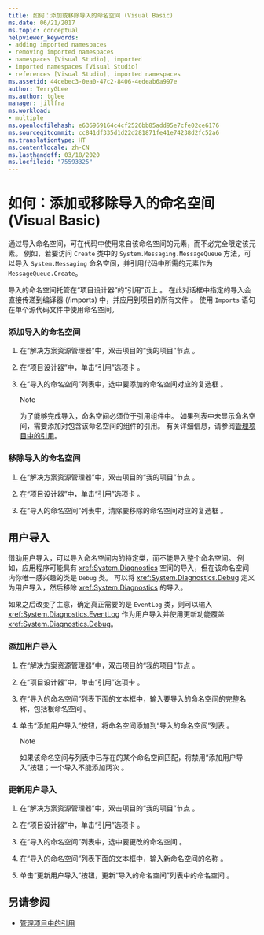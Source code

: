 ```yaml
---
title: 如何：添加或移除导入的命名空间 (Visual Basic)
ms.date: 06/21/2017
ms.topic: conceptual
helpviewer_keywords:
- adding imported namespaces
- removing imported namespaces
- namespaces [Visual Studio], imported
- imported namespaces [Visual Studio]
- references [Visual Studio], imported namespaces
ms.assetid: 44cebec3-0ea0-47c2-8406-4edeab6a997e
author: TerryGLee
ms.author: tglee
manager: jillfra
ms.workload:
- multiple
ms.openlocfilehash: e636969164c4cf2526bb85add95e7cfe02ce6176
ms.sourcegitcommit: cc841df335d1d22d281871fe41e74238d2fc52a6
ms.translationtype: HT
ms.contentlocale: zh-CN
ms.lasthandoff: 03/18/2020
ms.locfileid: "75593325"
---
```

# <a name="how-to-add-or-remove-imported-namespaces-visual-basic"></a>如何：添加或移除导入的命名空间 (Visual Basic)

通过导入命名空间，可在代码中使用来自该命名空间的元素，而不必完全限定该元素。 例如，若要访问 `Create` 类中的 `System.Messaging.MessageQueue` 方法，可以导入 `System.Messaging` 命名空间，并引用代码中所需的元素作为 `MessageQueue.Create`。

导入的命名空间托管在“项目设计器”的“引用”页上   。 在此对话框中指定的导入会直接传递到编译器 (/imports) 中，并应用到项目的所有文件  。 使用 `Imports` 语句在单个源代码文件中使用命名空间。

### <a name="to-add-an-imported-namespace"></a>添加导入的命名空间

1. 在“解决方案资源管理器”中，双击项目的“我的项目”节点   。

2. 在“项目设计器”中，单击“引用”选项卡   。

3. 在“导入的命名空间”列表中，选中要添加的命名空间对应的复选框  。

    > [!NOTE]
    > 为了能够完成导入，命名空间必须位于引用组件中。 如果列表中未显示命名空间，需要添加对包含该命名空间的组件的引用。 有关详细信息，请参阅[管理项目中的引用](managing-references-in-a-project.md)。

### <a name="to-remove-an-imported-namespace"></a>移除导入的命名空间

1. 在“解决方案资源管理器”中，双击项目的“我的项目”节点   。

2. 在“项目设计器”中，单击“引用”选项卡   。

3. 在“导入的命名空间”列表中，清除要移除的命名空间对应的复选框  。

## <a name="user-imports"></a>用户导入
借助用户导入，可以导入命名空间内的特定类，而不能导入整个命名空间。 例如，应用程序可能具有 <xref:System.Diagnostics> 空间的导入，但在该命名空间内你唯一感兴趣的类是 `Debug` 类。 可以将 <xref:System.Diagnostics.Debug> 定义为用户导入，然后移除 <xref:System.Diagnostics> 的导入。

如果之后改变了主意，确定真正需要的是 `EventLog` 类，则可以输入 <xref:System.Diagnostics.EventLog> 作为用户导入并使用更新功能覆盖 <xref:System.Diagnostics.Debug>。

### <a name="to-add-a-user-import"></a>添加用户导入

1. 在“解决方案资源管理器”中，双击项目的“我的项目”节点   。

2. 在“项目设计器”中，单击“引用”选项卡   。

3. 在“导入的命名空间”列表下面的文本框中，输入要导入的命名空间的完整名称，包括根命名空间  。

4. 单击“添加用户导入”按钮，将命名空间添加到“导入的命名空间”列表   。

    > [!NOTE]
    > 如果该命名空间与列表中已存在的某个命名空间匹配，将禁用“添加用户导入”按钮；一个导入不能添加两次  。

### <a name="to-update-a-user-import"></a>更新用户导入

1. 在“解决方案资源管理器”中，双击项目的“我的项目”节点   。

2. 在“项目设计器”中，单击“引用”选项卡   。

3. 在“导入的命名空间”列表中，选中要更改的命名空间  。

4. 在“导入的命名空间”列表下面的文本框中，输入新命名空间的名称  。

5. 单击“更新用户导入”按钮，更新“导入的命名空间”列表中的命名空间   。

## <a name="see-also"></a>另请参阅

- [管理项目中的引用](../ide/managing-references-in-a-project.md)
